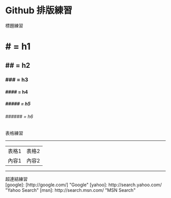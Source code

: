 # Github 排版練習
標題練習
# # = h1
## ## = h2
### ### = h3
#### #### = h4
##### ##### = h5
###### ###### = h6
<!-- 註解 -->
表格練習
<hr>
<table align=center>
<tr>
<td>表格1 <td>表格2
<tr>
<td>內容1 <td>內容2
</table>
<hr>
超連結練習<br>
  [google]: [http://google.com/]        "Google"
  [yahoo]:  http://search.yahoo.com/  "Yahoo Search"
  [msn]:    http://search.msn.com/    "MSN Search"
